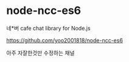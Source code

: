 # node-ncc-es6
네*버 cafe chat library for Node.js

https://github.com/yoo2001818/node-ncc-es6

아주 자잘한것만 수정하는 채널